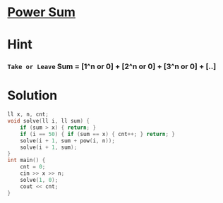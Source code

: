 # [Power Sum](https://www.hackerrank.com/challenges/the-power-sum/problem?isFullScreen=true)
# Hint
### `Take or Leave` Sum = [1^n or 0] + [2^n or 0] + [3^n or 0] + [..]
# Solution
```cpp
ll x, n, cnt;
void solve(ll i, ll sum) {
    if (sum > x) { return; }
    if (i == 50) { if (sum == x) { cnt++; } return; }
    solve(i + 1, sum + pow(i, n));
    solve(i + 1, sum);
}
int main() {
    cnt = 0;
    cin >> x >> n;
    solve(1, 0);
    cout << cnt;
}
```

